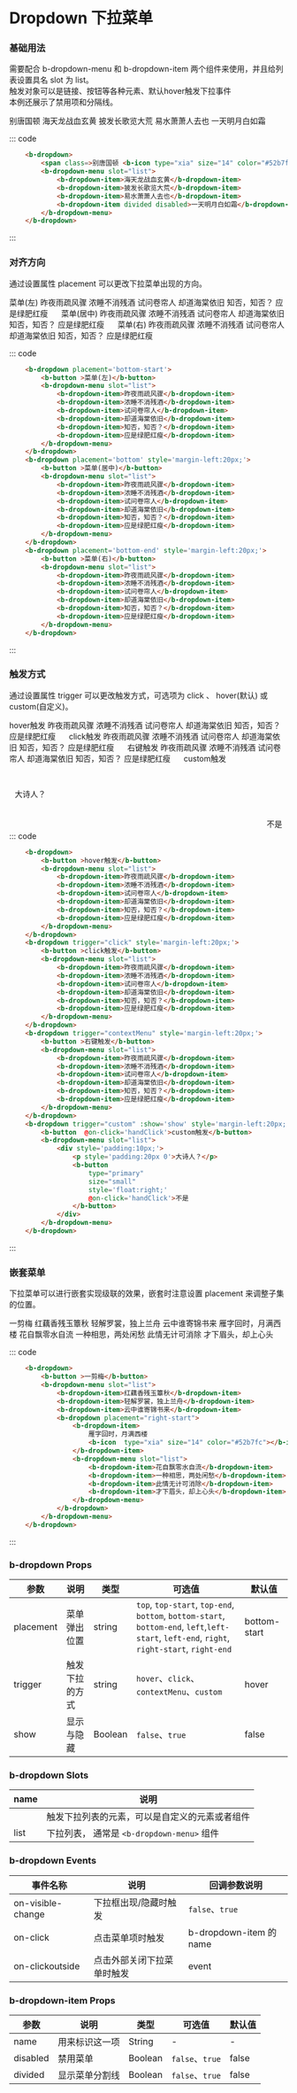 <script>
export default {
	data () {
		return {
			show:false
		}
	},
	methods:{
		handClick(){
			this.show = !this.show
		}
	}
}
</script>

# Dropdown 下拉菜单
### 基础用法
需要配合 b-dropdown-menu 和 b-dropdown-item 两个组件来使用，并且给列表设置具名 slot 为 list。<br/>
触发对象可以是链接、按钮等各种元素、默认hover触发下拉事件<br/>
本例还展示了禁用项和分隔线。<br/>
<div class="example">
	<div class="example-box">
		<b-dropdown>
			<span>别唐国顿 <b-icon type="xia" size="14" color="#52b7fc"></b-icon></span>
			<b-dropdown-menu slot="list">
				<b-dropdown-item>海天龙战血玄黄</b-dropdown-item>
				<b-dropdown-item>披发长歌览大荒</b-dropdown-item>
				<b-dropdown-item>易水萧萧人去也</b-dropdown-item>
				<b-dropdown-item divided disabled>一天明月白如霜</b-dropdown-item>
			</b-dropdown-menu>
		</b-dropdown>
	</div>
</div>

::: code
```html
	<b-dropdown>
		<span class=>别唐国顿 <b-icon type="xia" size="14" color="#52b7fc"></b-icon></span>
		<b-dropdown-menu slot="list">
			<b-dropdown-item>海天龙战血玄黄</b-dropdown-item>
			<b-dropdown-item>披发长歌览大荒</b-dropdown-item>
			<b-dropdown-item>易水萧萧人去也</b-dropdown-item>
			<b-dropdown-item divided disabled>一天明月白如霜</b-dropdown-item>
		</b-dropdown-menu>
	</b-dropdown>
```
:::


### 对齐方向
通过设置属性 placement 可以更改下拉菜单出现的方向。
<div class="example">
    <div class="example-box">
		<b-dropdown placement='bottom-start'>
			<b-button >菜单(左)</b-button>
			<b-dropdown-menu slot="list">
				<b-dropdown-item>昨夜雨疏风骤</b-dropdown-item>
				<b-dropdown-item>浓睡不消残酒</b-dropdown-item>
				<b-dropdown-item>试问卷帘人</b-dropdown-item>
				<b-dropdown-item>却道海棠依旧</b-dropdown-item>
				<b-dropdown-item>知否，知否？</b-dropdown-item>
				<b-dropdown-item>应是绿肥红瘦</b-dropdown-item>
			</b-dropdown-menu>
		</b-dropdown>
		<b-dropdown placement='bottom' style='margin-left:20px;'>
			<b-button >菜单(居中)</b-button>
			<b-dropdown-menu slot="list">
				<b-dropdown-item>昨夜雨疏风骤</b-dropdown-item>
				<b-dropdown-item>浓睡不消残酒</b-dropdown-item>
				<b-dropdown-item>试问卷帘人</b-dropdown-item>
				<b-dropdown-item>却道海棠依旧</b-dropdown-item>
				<b-dropdown-item>知否，知否？</b-dropdown-item>
				<b-dropdown-item>应是绿肥红瘦</b-dropdown-item>
			</b-dropdown-menu>
		</b-dropdown>
		<b-dropdown placement='bottom-end' style='margin-left:20px;'>
			<b-button >菜单(右)</b-button>
			<b-dropdown-menu slot="list">
				<b-dropdown-item>昨夜雨疏风骤</b-dropdown-item>
				<b-dropdown-item>浓睡不消残酒</b-dropdown-item>
				<b-dropdown-item>试问卷帘人</b-dropdown-item>
				<b-dropdown-item>却道海棠依旧</b-dropdown-item>
				<b-dropdown-item>知否，知否？</b-dropdown-item>
				<b-dropdown-item>应是绿肥红瘦</b-dropdown-item>
			</b-dropdown-menu>
		</b-dropdown>
    </div>
</div>

::: code
```html
	<b-dropdown placement='bottom-start'>
		<b-button >菜单(左)</b-button>
		<b-dropdown-menu slot="list">
			<b-dropdown-item>昨夜雨疏风骤</b-dropdown-item>
			<b-dropdown-item>浓睡不消残酒</b-dropdown-item>
			<b-dropdown-item>试问卷帘人</b-dropdown-item>
			<b-dropdown-item>却道海棠依旧</b-dropdown-item>
			<b-dropdown-item>知否，知否？</b-dropdown-item>
			<b-dropdown-item>应是绿肥红瘦</b-dropdown-item>
		</b-dropdown-menu>
	</b-dropdown>
	<b-dropdown placement='bottom' style='margin-left:20px;'>
		<b-button >菜单(居中)</b-button>
		<b-dropdown-menu slot="list">
			<b-dropdown-item>昨夜雨疏风骤</b-dropdown-item>
			<b-dropdown-item>浓睡不消残酒</b-dropdown-item>
			<b-dropdown-item>试问卷帘人</b-dropdown-item>
			<b-dropdown-item>却道海棠依旧</b-dropdown-item>
			<b-dropdown-item>知否，知否？</b-dropdown-item>
			<b-dropdown-item>应是绿肥红瘦</b-dropdown-item>
		</b-dropdown-menu>
	</b-dropdown>
	<b-dropdown placement='bottom-end' style='margin-left:20px;'>
		<b-button >菜单(右)</b-button>
		<b-dropdown-menu slot="list">
			<b-dropdown-item>昨夜雨疏风骤</b-dropdown-item>
			<b-dropdown-item>浓睡不消残酒</b-dropdown-item>
			<b-dropdown-item>试问卷帘人</b-dropdown-item>
			<b-dropdown-item>却道海棠依旧</b-dropdown-item>
			<b-dropdown-item>知否，知否？</b-dropdown-item>
			<b-dropdown-item>应是绿肥红瘦</b-dropdown-item>
		</b-dropdown-menu>
	</b-dropdown>
```
:::


### 触发方式
通过设置属性 trigger 可以更改触发方式，可选项为 click 、 hover(默认) 或 custom(自定义)。
<div class="example">
    <div class="example-box">
		<b-dropdown>
			<b-button >hover触发</b-button>
			<b-dropdown-menu slot="list">
				<b-dropdown-item>昨夜雨疏风骤</b-dropdown-item>
				<b-dropdown-item>浓睡不消残酒</b-dropdown-item>
				<b-dropdown-item>试问卷帘人</b-dropdown-item>
				<b-dropdown-item>却道海棠依旧</b-dropdown-item>
				<b-dropdown-item>知否，知否？</b-dropdown-item>
				<b-dropdown-item>应是绿肥红瘦</b-dropdown-item>
			</b-dropdown-menu>
		</b-dropdown>
		<b-dropdown trigger="click" style='margin-left:20px;'>
			<b-button >click触发</b-button>
			<b-dropdown-menu slot="list">
				<b-dropdown-item>昨夜雨疏风骤</b-dropdown-item>
				<b-dropdown-item>浓睡不消残酒</b-dropdown-item>
				<b-dropdown-item>试问卷帘人</b-dropdown-item>
				<b-dropdown-item>却道海棠依旧</b-dropdown-item>
				<b-dropdown-item>知否，知否？</b-dropdown-item>
				<b-dropdown-item>应是绿肥红瘦</b-dropdown-item>
			</b-dropdown-menu>
		</b-dropdown>
		<b-dropdown trigger="contextMenu" style='margin-left:20px;'>
			<b-button >右键触发</b-button>
			<b-dropdown-menu slot="list">
				<b-dropdown-item>昨夜雨疏风骤</b-dropdown-item>
				<b-dropdown-item>浓睡不消残酒</b-dropdown-item>
				<b-dropdown-item>试问卷帘人</b-dropdown-item>
				<b-dropdown-item>却道海棠依旧</b-dropdown-item>
				<b-dropdown-item>知否，知否？</b-dropdown-item>
				<b-dropdown-item>应是绿肥红瘦</b-dropdown-item>
			</b-dropdown-menu>
		</b-dropdown>
		<b-dropdown trigger="custom" :show='show' style='margin-left:20px;'>
			<b-button  @on-click='handClick'>custom触发</b-button>
			<b-dropdown-menu slot="list">
				<div style='padding:10px;'>
					<p style='padding:20px 0'>大诗人？</p>
					<b-button type="primary" size="small" style='float:right;' @on-click='handClick'>不是</b-button>
				</div>
			</b-dropdown-menu>
		</b-dropdown>
    </div>
</div>

::: code
```html
	<b-dropdown>
		<b-button >hover触发</b-button>
		<b-dropdown-menu slot="list">
			<b-dropdown-item>昨夜雨疏风骤</b-dropdown-item>
			<b-dropdown-item>浓睡不消残酒</b-dropdown-item>
			<b-dropdown-item>试问卷帘人</b-dropdown-item>
			<b-dropdown-item>却道海棠依旧</b-dropdown-item>
			<b-dropdown-item>知否，知否？</b-dropdown-item>
			<b-dropdown-item>应是绿肥红瘦</b-dropdown-item>
		</b-dropdown-menu>
	</b-dropdown>
	<b-dropdown trigger="click" style='margin-left:20px;'>
		<b-button >click触发</b-button>
		<b-dropdown-menu slot="list">
			<b-dropdown-item>昨夜雨疏风骤</b-dropdown-item>
			<b-dropdown-item>浓睡不消残酒</b-dropdown-item>
			<b-dropdown-item>试问卷帘人</b-dropdown-item>
			<b-dropdown-item>却道海棠依旧</b-dropdown-item>
			<b-dropdown-item>知否，知否？</b-dropdown-item>
			<b-dropdown-item>应是绿肥红瘦</b-dropdown-item>
		</b-dropdown-menu>
	</b-dropdown>
	<b-dropdown trigger="contextMenu" style='margin-left:20px;'>
		<b-button >右键触发</b-button>
		<b-dropdown-menu slot="list">
			<b-dropdown-item>昨夜雨疏风骤</b-dropdown-item>
			<b-dropdown-item>浓睡不消残酒</b-dropdown-item>
			<b-dropdown-item>试问卷帘人</b-dropdown-item>
			<b-dropdown-item>却道海棠依旧</b-dropdown-item>
			<b-dropdown-item>知否，知否？</b-dropdown-item>
			<b-dropdown-item>应是绿肥红瘦</b-dropdown-item>
		</b-dropdown-menu>
	</b-dropdown>
	<b-dropdown trigger="custom" :show='show' style='margin-left:20px;'>
		<b-button  @on-click='handClick'>custom触发</b-button>
		<b-dropdown-menu slot="list">
			<div style='padding:10px;'>
				<p style='padding:20px 0'>大诗人？</p>
				<b-button 
					type="primary" 
					size="small" 
					style='float:right;' 
					@on-click='handClick'>不是
				</b-button>
			</div>
		</b-dropdown-menu>
	</b-dropdown>
```
:::


### 嵌套菜单
下拉菜单可以进行嵌套实现级联的效果，嵌套时注意设置 placement 来调整子集的位置。
<div class="example">
    <div class="example-box">
		<b-dropdown>
			<b-button >一剪梅</b-button>
			<b-dropdown-menu slot="list">
				<b-dropdown-item>红藕香残玉簟秋</b-dropdown-item>
				<b-dropdown-item>轻解罗裳，独上兰舟</b-dropdown-item>
				<b-dropdown-item>云中谁寄锦书来</b-dropdown-item>
				<b-dropdown placement="right-start">
					<b-dropdown-item>
						雁字回时，月满西楼
						<b-icon  type="you" size="14"></b-icon>
					</b-dropdown-item>
					<b-dropdown-menu slot="list">
						<b-dropdown-item>花自飘零水自流</b-dropdown-item>
						<b-dropdown-item>一种相思，两处闲愁</b-dropdown-item>
						<b-dropdown-item>此情无计可消除</b-dropdown-item>
						<b-dropdown-item>才下眉头，却上心头</b-dropdown-item>
					</b-dropdown-menu>
				</b-dropdown>
			</b-dropdown-menu>
		</b-dropdown>
	</div>
</div>


::: code
```html
	<b-dropdown>
		<b-button >一剪梅</b-button>
		<b-dropdown-menu slot="list">
			<b-dropdown-item>红藕香残玉簟秋</b-dropdown-item>
			<b-dropdown-item>轻解罗裳，独上兰舟</b-dropdown-item>
			<b-dropdown-item>云中谁寄锦书来</b-dropdown-item>
			<b-dropdown placement="right-start">
				<b-dropdown-item>
					雁字回时，月满西楼
					<b-icon  type="xia" size="14" color="#52b7fc"></b-icon>
				</b-dropdown-item>
				<b-dropdown-menu slot="list">
					<b-dropdown-item>花自飘零水自流</b-dropdown-item>
					<b-dropdown-item>一种相思，两处闲愁</b-dropdown-item>
					<b-dropdown-item>此情无计可消除</b-dropdown-item>
					<b-dropdown-item>才下眉头，却上心头</b-dropdown-item>
				</b-dropdown-menu>
			</b-dropdown>
		</b-dropdown-menu>
	</b-dropdown>
```
:::

### b-dropdown Props

| 参数    |  说明  | 类型   | 可选值 | 默认值     |
| -----  | -----  | ---   | --- | ---     |
| placement    | 菜单弹出位置 | string | `top`, `top-start`, `top-end`, `bottom`, `bottom-start`,<br/>`bottom-end`, `left`,`left-start`, `left-end`, `right`, `right-start`, `right-end`| bottom-start |
| trigger      | 触发下拉的方式  | string | `hover`、`click`、`contextMenu`、`custom` | hover   |
| show      | 显示与隐藏  | Boolean | `false`、`true` | false   |
### b-dropdown Slots

| name | 说明                                           |
| ---- | ---------------------------------------------- |
|      | 触发下拉列表的元素，可以是自定义的元素或者组件 |
| list | 下拉列表， 通常是 `<b-dropdown-menu>` 组件     |

### b-dropdown Events

| 事件名称       | 说明                     | 回调参数说明                    |
| -------------- | ------------------------ | ------------------------------- |
| on-visible-change | 下拉框出现/隐藏时触发    |  `false`、`true`      |
| on-click | 点击菜单项时触发    |  b-dropdown-item 的 name      |
| on-clickoutside | 点击外部关闭下拉菜单时触发  |  event     |

### b-dropdown-item Props

| 参数     | 说明           | 类型                   | 可选值 | 默认值 |
| -------- | -------------- | ---------------------- | ------ | ------ |
| name | 用来标识这一项       | String | - | -   |
| disabled | 禁用菜单       | Boolean | `false`、`true` | false   |
| divided  | 显示菜单分割线  | Boolean | `false`、`true` | false   |
